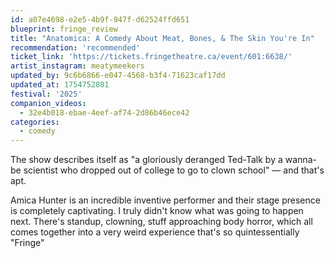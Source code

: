 ```yaml
---
id: a07e4698-e2e5-4b9f-947f-d62524ffd651
blueprint: fringe_review
title: "Anatomica: A Comedy About Meat, Bones, & The Skin You're In"
recommendation: 'recommended'
ticket_link: 'https://tickets.fringetheatre.ca/event/601:6638/'
artist_instagram: meatymeekers
updated_by: 9c6b6866-e047-4568-b3f4-71623caf17dd
updated_at: 1754752801
festival: '2025'
companion_videos:
  - 32e4b018-ebae-4eef-af74-2d86b46ece42
categories:
  - comedy
---
```

The show describes itself as "a gloriously deranged Ted-Talk by a wanna-be scientist who dropped out of college to go to clown school" –– and that's apt.

Amica Hunter is an incredible inventive performer and their stage presence is completely captivating. I truly didn't know what was going to happen next. There's standup, clowning, stuff approaching body horror, which all comes together into a very weird experience that's so quintessentially "Fringe"
